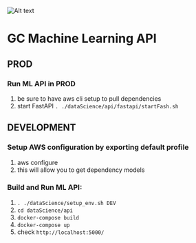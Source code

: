 ![Alt text](../img/tags/GAMECHANGER-NoPentagon_CMYK@3x.png)

# 

# GC Machine Learning API
## PROD
### Run ML API in PROD
1. be sure to have aws cli setup to pull dependencies
2. start FastAPI `. ./dataScience/api/fastapi/startFash.sh`  

## DEVELOPMENT
### Setup AWS configuration by exporting default profile
1. aws configure
2. this will allow you to get dependency models
### Build and Run ML API:
1. `. ./dataScience/setup_env.sh DEV` 
2. `cd dataScience/api`
3. `docker-compose build`
4. `docker-compose up`
5. check `http://localhost:5000/`


